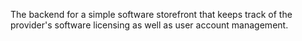 The backend for a simple software storefront that keeps track of the provider's software licensing as well as user account management.
